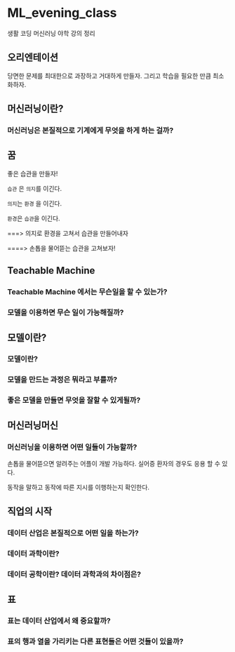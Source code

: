 # ML_evening_class
생활 코딩 머신러닝 야학 강의 정리

## 오리엔테이션

당면한 문제를 최대한으로 과장하고 거대하게 만들자. 그리고 학습을 필요한 만큼 최소화하자. 

## 머신러닝이란?

### 머신러닝은 본질적으로 기계에게 무엇을 하게 하는 걸까?

## 꿈

좋은 습관을 만들자!

`습관` 은 `의지`를 이긴다.

`의지`는 `환경` 을 이긴다.

`환경`은 `습관`을 이긴다.

===> 의지로 환경을 고쳐서 습관을 만들어내자

====> 손톱을 물어뜯는 습관을 고쳐보자!

## Teachable Machine

### Teachable Machine 에서는 무슨일을 할 수 있는가?

### 모델을 이용하면 무슨 일이 가능해질까?

 ## 모델이란?

### 모델이란?

### 모델을 만드는 과정은 뭐라고 부를까?

### 좋은 모델을 만들면 무엇을 잘할 수 있게될까?

## 머신러닝머신
### 머신러닝을 이용하면 어떤 일들이 가능할까?
손톱을 물어뜯으면 알려주는 어플이 개발 가능하다.
실어증 환자의 경우도 응용 할 수 있다.

동작을 말하고 동작에 따른 지시를 이행하는지 확인한다. 

## 직업의 시작
### 데이터 산업은 본질적으로 어떤 일을 하는가?
### 데이터 과학이란?
### 데이터 공학이란? 데이터 과학과의 차이점은?
## 표
### 표는 데이터 산업에서 왜 중요할까?
### 표의 행과 열을 가리키는 다른 표현들은 어떤 것들이 있을까? 
